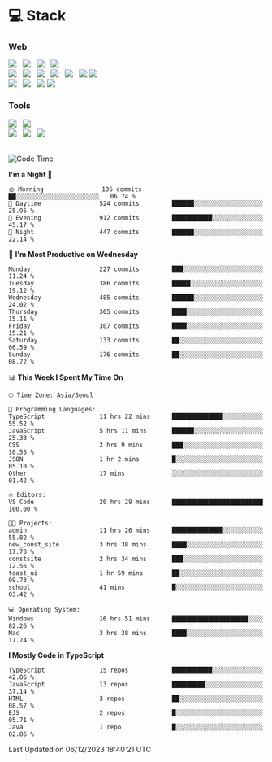 <h1>💻 Stack</h1>
<div>
 <h3>Web</h3>
 <!-- badge : https://shields.io/ -->
 <!-- icon : https://simpleicons.org/?q=Get -->
 <img src="https://img.shields.io/badge/HTML5-e74c3c?style=flat-square&logo=HTML5&logoColor=white"/> &nbsp 
 <img src="https://img.shields.io/badge/CSS3-0A84FF?style=flat-square&logo=CSS3&logoColor=white"/> &nbsp 
 <img src="https://img.shields.io/badge/JavaScript-FFCD11?style=flat-square&logo=JavaScript&logoColor=white"/> &nbsp 
 <img src="https://img.shields.io/badge/TypeScript-3075C0?style=flat-square&logo=TypeScript&logoColor=white"/>
 <br/>
 <img src="https://img.shields.io/badge/Next-000000?style=flat-square&logo=nextdotjs&logoColor=white"/> &nbsp 
 <img src="https://img.shields.io/badge/React-00BCF6?style=flat-square&logo=React&logoColor=white"/> &nbsp 
 <img src="https://img.shields.io/badge/Redux-764ABC?style=flat-square&logo=Redux&logoColor=white"/> &nbsp
 <img src="https://img.shields.io/badge/Recoil-3578E5?style=flat-square&logo=recoil&logoColor=white"/> &nbsp
 <img src="https://img.shields.io/badge/React-Query-FF4154?style=flat-square&logo=reactquery&logoColor=white"/> &nbsp 
 <img src="https://img.shields.io/badge/styled%2Dcomponents-DB7093?style=flat-square&logo=styled%2Dcomponents&logoColor=white"/>
 <img src="https://img.shields.io/badge/CSS Modules-000000?style=flat-square&logo=CSS Modules&logoColor=white"/> &nbsp 
 <br/>
 <img src="https://img.shields.io/badge/Node-339933?style=flat-square&logo=Node.js&logoColor=white"/> &nbsp 
 <img src="https://img.shields.io/badge/Express-000000?style=flat-square&logo=Express&logoColor=white"/> &nbsp 
 <img src="https://img.shields.io/badge/MongoDB-47A248?style=flat-square&logo=MongoDB&logoColor=white"/>
 <img src="https://img.shields.io/badge/MariaDB-003545?style=flat-square&logo=mariadb&logoColor=white"/>
 
 <h3>Tools</h3>
 <img src="https://img.shields.io/badge/Visual Studio Code-007ACC?style=flat-square&logo=Visual Studio Code&logoColor=white"/> &nbsp 
 <img src="https://img.shields.io/badge/Postman-FF6C37?style=flat-square&logo=Postman&logoColor=white"/> &nbsp
 <br>
 <img src="https://img.shields.io/badge/Adobe Photoshop-31A8FF?style=flat-square&logo=Adobe Photoshop&logoColor=white"/> &nbsp 
 <img src="https://img.shields.io/badge/Adobe Illustrator-FF9A00?style=flat-square&logo=Adobe Illustrator&logoColor=white"/> &nbsp 
 <img src="https://img.shields.io/badge/Figma-F24E1E?style=flat-square&logo=Figma&logoColor=white"/> &nbsp
</div>

<br>

<!--START_SECTION:waka-->
![Code Time](http://img.shields.io/badge/Code%20Time-684%20hrs%2012%20mins-blue)

**I'm a Night 🦉** 

```text
🌞 Morning                136 commits         ██░░░░░░░░░░░░░░░░░░░░░░░   06.74 % 
🌆 Daytime                524 commits         ██████░░░░░░░░░░░░░░░░░░░   25.95 % 
🌃 Evening                912 commits         ███████████░░░░░░░░░░░░░░   45.17 % 
🌙 Night                  447 commits         ██████░░░░░░░░░░░░░░░░░░░   22.14 % 
```
📅 **I'm Most Productive on Wednesday** 

```text
Monday                   227 commits         ███░░░░░░░░░░░░░░░░░░░░░░   11.24 % 
Tuesday                  386 commits         █████░░░░░░░░░░░░░░░░░░░░   19.12 % 
Wednesday                485 commits         ██████░░░░░░░░░░░░░░░░░░░   24.02 % 
Thursday                 305 commits         ████░░░░░░░░░░░░░░░░░░░░░   15.11 % 
Friday                   307 commits         ████░░░░░░░░░░░░░░░░░░░░░   15.21 % 
Saturday                 133 commits         ██░░░░░░░░░░░░░░░░░░░░░░░   06.59 % 
Sunday                   176 commits         ██░░░░░░░░░░░░░░░░░░░░░░░   08.72 % 
```


📊 **This Week I Spent My Time On** 

```text
🕑︎ Time Zone: Asia/Seoul

💬 Programming Languages: 
TypeScript               11 hrs 22 mins      ██████████████░░░░░░░░░░░   55.52 % 
JavaScript               5 hrs 11 mins       ██████░░░░░░░░░░░░░░░░░░░   25.33 % 
CSS                      2 hrs 9 mins        ███░░░░░░░░░░░░░░░░░░░░░░   10.53 % 
JSON                     1 hr 2 mins         █░░░░░░░░░░░░░░░░░░░░░░░░   05.10 % 
Other                    17 mins             ░░░░░░░░░░░░░░░░░░░░░░░░░   01.42 % 

🔥 Editors: 
VS Code                  20 hrs 29 mins      █████████████████████████   100.00 % 

🐱‍💻 Projects: 
admin                    11 hrs 26 mins      ██████████████░░░░░░░░░░░   55.82 % 
new_const_site           3 hrs 38 mins       ████░░░░░░░░░░░░░░░░░░░░░   17.73 % 
constsite                2 hrs 34 mins       ███░░░░░░░░░░░░░░░░░░░░░░   12.56 % 
toast_ui                 1 hr 59 mins        ██░░░░░░░░░░░░░░░░░░░░░░░   09.73 % 
school                   41 mins             █░░░░░░░░░░░░░░░░░░░░░░░░   03.42 % 

💻 Operating System: 
Windows                  16 hrs 51 mins      █████████████████████░░░░   82.26 % 
Mac                      3 hrs 38 mins       ████░░░░░░░░░░░░░░░░░░░░░   17.74 % 
```

**I Mostly Code in TypeScript** 

```text
TypeScript               15 repos            ███████████░░░░░░░░░░░░░░   42.86 % 
JavaScript               13 repos            █████████░░░░░░░░░░░░░░░░   37.14 % 
HTML                     3 repos             ██░░░░░░░░░░░░░░░░░░░░░░░   08.57 % 
EJS                      2 repos             █░░░░░░░░░░░░░░░░░░░░░░░░   05.71 % 
Java                     1 repo              █░░░░░░░░░░░░░░░░░░░░░░░░   02.86 % 
```




 Last Updated on 06/12/2023 18:40:21 UTC
<!--END_SECTION:waka-->
